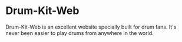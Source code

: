 # Drum-Kit-Web
Drum-Kit-Web is an excellent website specially built for drum fans. It's never been easier to play drums from anywhere in the world.
